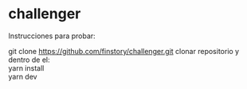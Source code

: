 # challenger
Instrucciones para probar: 

git clone https://github.com/finstory/challenger.git
clonar repositorio y dentro de el:
<br>
yarn install
<br>
yarn dev
